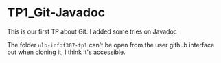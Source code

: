 # TP1_Git-Javadoc

This is our first TP about Git. I added some tries on Javadoc


The folder `ulb-infof307-tp1` can't be open from the user github interface but when cloning it, I think it's accessible. 
